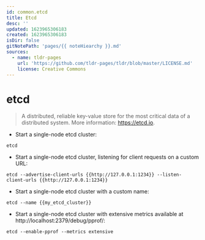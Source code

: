 ```yaml
---
id: common.etcd
title: Etcd
desc: ''
updated: 1623965306183
created: 1623965306183
isDir: false
gitNotePath: 'pages/{{ noteHiearchy }}.md'
sources:
  - name: tldr-pages
    url: 'https://github.com/tldr-pages/tldr/blob/master/LICENSE.md'
    license: Creative Commons
---
```

# etcd

> A distributed, reliable key-value store for the most critical data of a distributed system.
> More information: <https://etcd.io>.

- Start a single-node etcd cluster:

`etcd`

- Start a single-node etcd cluster, listening for client requests on a custom URL:

`etcd --advertise-client-urls {{http://127.0.0.1:1234}} --listen-client-urls {{http://127.0.0.1:1234}}`

- Start a single-node etcd cluster with a custom name:

`etcd --name {{my_etcd_cluster}}`

- Start a single-node etcd cluster with extensive metrics available at http&#x3A;//localhost:2379/debug/pprof/:

`etcd --enable-pprof --metrics extensive`

